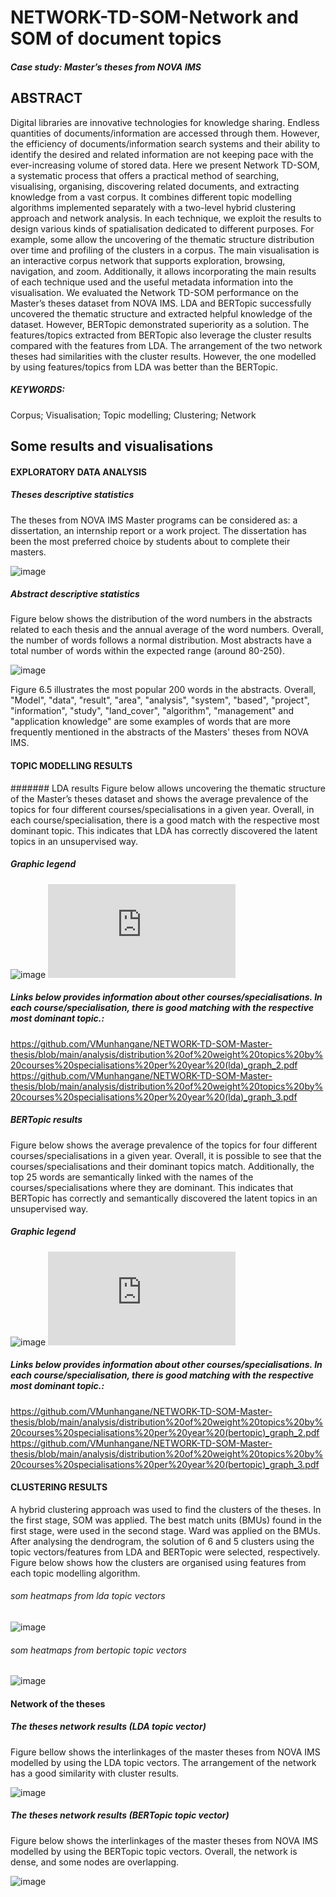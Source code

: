 # NETWORK-TD-SOM-Network and SOM of document topics
##### Case study: Master’s theses from NOVA IMS
 
## ABSTRACT
Digital libraries are innovative technologies for knowledge sharing. Endless quantities of documents/information are accessed through them. However, the efficiency of documents/information search systems and their ability to identify the desired and related information are not keeping pace with the ever-increasing volume of stored data. Here we present Network TD-SOM, a systematic process that offers a practical method of searching, visualising, organising, discovering related documents, and extracting knowledge from a vast corpus. It combines different topic modelling algorithms implemented separately with a two-level hybrid clustering approach and network analysis. In each technique, we exploit the results to design various kinds of spatialisation dedicated to different purposes. For example, some allow the uncovering of the thematic structure distribution over time and profiling of the clusters in a corpus. The main visualisation is an interactive corpus network that supports exploration, browsing, navigation, and zoom. Additionally, it allows incorporating the main results of each technique used and the useful metadata information into the visualisation. We evaluated the Network TD-SOM performance on the Master’s theses dataset from NOVA IMS. LDA and BERTopic successfully uncovered the thematic structure and extracted helpful knowledge of the dataset. However, BERTopic demonstrated superiority as a solution. The features/topics extracted from BERTopic also leverage the cluster results compared with the features from LDA. The arrangement of the two network theses had similarities with the cluster results. However, the one modelled by using features/topics from LDA was better than the BERTopic.

 
##### KEYWORDS: 
Corpus; Visualisation; Topic modelling; Clustering; Network



## Some results and visualisations

#### EXPLORATORY DATA ANALYSIS
##### Theses descriptive statistics
The theses from NOVA IMS Master programs can be considered as: a dissertation, an internship report or a work project. The dissertation has been the most preferred choice by students about to complete their masters.


![image](https://github.com/VMunhangane/NETWORK-TD-SOM-Master-thesis/blob/main/analysis/Distribution%20of%20the%20Master%20theses%E2%80%99%20type%20per%20year.png)

##### Abstract descriptive statistics
Figure below shows the distribution of the word numbers in the abstracts related to each thesis and the annual average of the word numbers. Overall, the number of words follows a normal distribution. Most abstracts have a total number of words within the expected range (around 80-250). 

![image](https://github.com/VMunhangane/NETWORK-TD-SOM-Master-thesis/blob/main/analysis/Distribution%20of%20word%20count%20and%20the%20annual%20average%20length%20of%20abstracts%20from%20theses.png)

Figure 6.5 illustrates the most popular 200 words in the abstracts. Overall, "Model", "data", "result", "area", "analysis", "system", "based", "project", "information", "study", "land_cover", "algorithm", "management" and "application knowledge" are some examples of words that are more frequently mentioned in the abstracts of the Masters' theses from NOVA IMS. 



#### TOPIC MODELLING RESULTS 
####### LDA results 
Figure below allows uncovering the thematic structure of the Master’s theses dataset and shows the average prevalence of the topics for four different courses/specialisations in a given year. Overall, in each course/specialisation, there is a good match with the respective most dominant topic. This indicates that LDA has correctly discovered the latent topics in an unsupervised way. 

##### Graphic legend
![image](https://github.com/VMunhangane/NETWORK-TD-SOM-Master-thesis/blob/main/analysis/LDA%20topics%20legend.png)
![pdf](https://github.com/VMunhangane/NETWORK-TD-SOM-Master-thesis/blob/main/analysis/distribution%20of%20weight%20topics%20by%20courses%20specialisations%20per%20year%20(lda)_graph_1.pdf)

##### Links below provides information about other courses/specialisations. In each course/specialisation, there is good matching with the respective most dominant topic.:
https://github.com/VMunhangane/NETWORK-TD-SOM-Master-thesis/blob/main/analysis/distribution%20of%20weight%20topics%20by%20courses%20specialisations%20per%20year%20(lda)_graph_2.pdf
https://github.com/VMunhangane/NETWORK-TD-SOM-Master-thesis/blob/main/analysis/distribution%20of%20weight%20topics%20by%20courses%20specialisations%20per%20year%20(lda)_graph_3.pdf

##### BERTopic results

Figure below shows the average prevalence of the topics for four different courses/specialisations in a given year. Overall, it is possible to see that the courses/specialisations and their dominant topics match. Additionally, the top 25 words are semantically linked with the names of the courses/specialisations where they are dominant. This indicates that BERTopic has correctly and semantically discovered the latent topics in an unsupervised way.

##### Graphic legend
![image](https://github.com/VMunhangane/NETWORK-TD-SOM-Master-thesis/blob/main/analysis/LDA%20topics%20legend.png)
![pdf](https://github.com/VMunhangane/NETWORK-TD-SOM-Master-thesis/blob/main/analysis/distribution%20of%20weight%20topics%20by%20courses%20specialisations%20per%20year%20(lda)_graph_1.pdf)


##### Links below provides information about other courses/specialisations. In each course/specialisation, there is good matching with the respective most dominant topic.:
https://github.com/VMunhangane/NETWORK-TD-SOM-Master-thesis/blob/main/analysis/distribution%20of%20weight%20topics%20by%20courses%20specialisations%20per%20year%20(bertopic)_graph_2.pdf
https://github.com/VMunhangane/NETWORK-TD-SOM-Master-thesis/blob/main/analysis/distribution%20of%20weight%20topics%20by%20courses%20specialisations%20per%20year%20(bertopic)_graph_3.pdf


#### CLUSTERING RESULTS
A hybrid clustering approach was used to find the clusters of the theses. In the first stage, SOM was applied. The best match units (BMUs) found in the first stage, were used in the second stage. Ward was applied on the BMUs. After analysing the dendrogram, the solution of 6 and 5 clusters using the topic vectors/features from LDA and BERTopic were selected, respectively. Figure below shows how the clusters are organised using features from each topic modelling algorithm.

###### som heatmaps from lda topic vectors
![image](https://github.com/VMunhangane/NETWORK-TD-SOM-Master-thesis/blob/main/analysis/LDA%20topics%20legend.png)
###### som heatmaps from bertopic topic vectors
![image](https://github.com/VMunhangane/NETWORK-TD-SOM-Master-thesis/blob/main/analysis/LDA%20topics%20legend.png)

#### Network of the theses

##### The theses network results (LDA topic vector)
Figure bellow shows the interlinkages of the master theses from NOVA IMS modelled by using the LDA topic vectors. The arrangement of the network has a good similarity with cluster results. 

![image](https://github.com/VMunhangane/NETWORK-TD-SOM-Master-thesis/blob/main/analysis/The%20master%20theses%20network%20by%20using%20LDA%20topic%20vectors.png)


##### The theses network results (BERTopic topic vector)
Figure below shows the interlinkages of the master theses from NOVA IMS modelled by using the BERTopic topic vectors. Overall, the network is dense, and some nodes are overlapping. 

![image](https://github.com/VMunhangane/NETWORK-TD-SOM-Master-thesis/blob/main/analysis/The%20master%20theses%20network%20by%20using%20BERTopic%20topic%20vectors.png)


